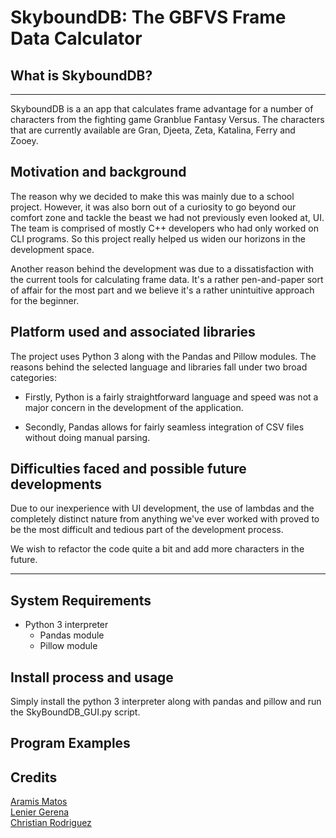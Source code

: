 # SkyboundDB: The GBFVS Frame Data Calculator

## What is **SkyboundDB**?
___
SkyboundDB is a an app that calculates frame advantage for a number of characters from the fighting game Granblue Fantasy Versus. The characters that are currently available are Gran, Djeeta, Zeta, Katalina, Ferry and Zooey.  

## Motivation and background
The reason why we decided to make this was mainly due to a school project. However, it was also born out of a curiosity to go beyond our comfort zone and tackle the beast we had not previously even looked at, UI. The team is comprised of mostly C++ developers who had only worked on CLI programs. So this project really helped us widen our horizons in the development space.  
  
Another reason behind the development was due to a dissatisfaction with the current tools for calculating frame data. It's a rather pen-and-paper sort of affair for the most part and we believe it's a rather unintuitive approach for the beginner.

## Platform used and associated libraries

The project uses Python 3 along with the Pandas and Pillow modules. The reasons behind the selected language and libraries fall under two broad categories:
- Firstly, Python is a fairly straightforward language and speed was not a major concern in the development of the application.  

- Secondly, Pandas allows for fairly seamless integration of CSV files without doing manual parsing.

## Difficulties faced and possible future developments
Due to our inexperience with UI development, the use of lambdas and the completely distinct nature from anything we've ever worked with proved to be the most difficult and tedious part of the development process.

We wish to refactor the code quite a bit and add more characters in the future.

___
## System Requirements
- Python 3 interpreter
    - Pandas module
    - Pillow module

## Install process and usage
Simply install the python 3 interpreter along with pandas and pillow and run the SkyBoundDB_GUI.py script.

## Program Examples


## Credits

[Aramis Matos](https://github.com/aramis-matos "Aramis Github")  
[Lenier Gerena](https://github.com/Suaniel "Lenier Github")  
[Christian Rodriguez](https://static.wikia.nocookie.net/random-memes/images/1/11/C90CEADE-8E44-46C8-8CF5-2893B516067A.jpeg/revision/latest/scale-to-width-down/1000?cb=20190621213324 "Christian Github")




